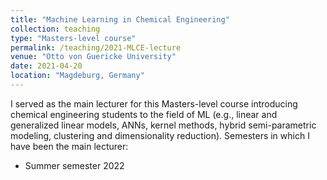 ```yaml
---
title: "Machine Learning in Chemical Engineering"
collection: teaching
type: "Masters-level course"
permalink: /teaching/2021-MLCE-lecture
venue: "Otto von Guericke University"
date: 2021-04-20
location: "Magdeburg, Germany"
---
```


I served as the main lecturer for this Masters-level course introducing chemical engineering students to the field of ML (e.g., linear and generalized linear models, ANNs, kernel methods, hybrid semi-parametric modeling, clustering and dimensionality reduction).
Semesters in which I have been the main lecturer:
* Summer semester 2022
